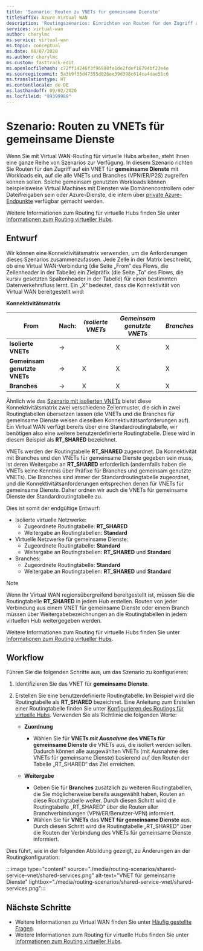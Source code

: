 ```yaml
---
title: 'Szenario: Routen zu VNETs für gemeinsame Dienste'
titleSuffix: Azure Virtual WAN
description: 'Routingszenarios: Einrichten von Routen für den Zugriff auf ein VNET für gemeinsame Dienste mit einer Workload, auf die alle VNETs und Branches zugreifen können.'
services: virtual-wan
author: cherylmc
ms.service: virtual-wan
ms.topic: conceptual
ms.date: 08/07/2020
ms.author: cherylmc
ms.custom: fasttrack-edit
ms.openlocfilehash: c72ff14246f3f96980fe1de2fdef16794bf23e4e
ms.sourcegitcommit: 5a3b9f35d47355d026ee39d398c614ca4dae51c6
ms.translationtype: HT
ms.contentlocale: de-DE
ms.lasthandoff: 09/02/2020
ms.locfileid: "89399989"
---
```

# <a name="scenario-route-to-shared-services-vnets"></a>Szenario: Routen zu VNETs für gemeinsame Dienste

Wenn Sie mit Virtual WAN-Routing für virtuelle Hubs arbeiten, steht Ihnen eine ganze Reihe von Szenarios zur Verfügung. In diesem Szenario richten Sie Routen für den Zugriff auf ein VNET für **gemeinsame Dienste** mit Workloads ein, auf die alle VNETs und Branches (VPN/ER/P2S) zugreifen können sollen. Solche gemeinsam genutzten Workloads können beispielsweise Virtual Machines mit Diensten wie Domänencontrollern oder Dateifreigaben sein oder Azure-Dienste, die intern über [private Azure-Endpunkte](../private-link/private-endpoint-overview.md) verfügbar gemacht werden.

Weitere Informationen zum Routing für virtuelle Hubs finden Sie unter [Informationen zum Routing virtueller Hubs](about-virtual-hub-routing.md).

## <a name="design"></a><a name="design"></a>Entwurf

Wir können eine Konnektivitätsmatrix verwenden, um die Anforderungen dieses Szenarios zusammenzufassen. Jede Zelle in der Matrix beschreibt, ob eine Virtual WAN-Verbindung (die Seite „From“ des Flows, die Zeilenheader in der Tabelle) ein Zielpräfix (die Seite „To“ des Flows, die kursiv gesetzten Spaltenheader in der Tabelle) für einen bestimmten Datenverkehrsfluss lernt. Ein „X“ bedeutet, dass die Konnektivität von Virtual WAN bereitgestellt wird:

**Konnektivitätsmatrix**

| From             | Nach:   |*Isolierte VNETs*|*Gemeinsam genutzte VNETs*|*Branches*|
|---|---|---|---|---|
|**Isolierte VNETs**|&#8594;|                |        X        |       X      |
|**Gemeinsam genutzte VNETs**  |&#8594;|       X        |        X        |       X      |
|**Branches**      |&#8594;|       X        |        X        |       X      |

Ähnlich wie das [Szenario mit isolierten VNETs](scenario-isolate-vnets.md) bietet diese Konnektivitätsmatrix zwei verschiedene Zeilenmuster, die sich in zwei Routingtabellen übersetzen lassen (die VNETs und die Branches für gemeinsame Dienste weisen dieselben Konnektivitätsanforderungen auf). Ein Virtual WAN verfügt bereits über eine Standardroutingtabelle, wir benötigen also eine weitere benutzerdefinierte Routingtabelle. Diese wird in diesem Beispiel als **RT_SHARED** bezeichnet.

VNETs werden der Routingtabelle **RT_SHARED** zugeordnet. Da Konnektivität mit Branches und den VNETs für gemeinsame Dienste gegeben sein muss, ist deren Weitergabe an **RT_SHARED** erforderlich (andernfalls haben die VNETs keine Kenntnis über Präfixe für Branches und gemeinsam genutzte VNETs). Die Branches sind immer der Standardroutingtabelle zugeordnet, und die Konnektivitätsanforderungen entsprechen denen für VNETs für gemeinsame Dienste. Daher ordnen wir auch die VNETs für gemeinsame Dienste der Standardroutingtabelle zu.

Dies ist somit der endgültige Entwurf:

* Isolierte virtuelle Netzwerke:
  * Zugeordnete Routingtabelle: **RT_SHARED**
  * Weitergabe an Routingtabellen: **Standard**
* Virtuelle Netzwerke für gemeinsame Dienste:
  * Zugeordnete Routingtabelle: **Standard**
  * Weitergabe an Routingtabellen: **RT_SHARED** und **Standard**
* Branches:
  * Zugeordnete Routingtabelle: **Standard**
  * Weitergabe an Routingtabellen: **RT_SHARED** und **Standard**

> [!NOTE]
> Wenn Ihr Virtual WAN regionsübergreifend bereitgestellt ist, müssen Sie die Routingtabelle **RT_SHARED** in jedem Hub erstellen. Routen von jeder Verbindung aus einem VNET für gemeinsame Dienste oder einem Branch müssen über Weitergabebezeichnungen an die Routingtabellen in jedem virtuellen Hub weitergegeben werden.

Weitere Informationen zum Routing für virtuelle Hubs finden Sie unter [Informationen zum Routing virtueller Hubs](about-virtual-hub-routing.md).

## <a name="workflow"></a><a name="workflow"></a>Workflow

Führen Sie die folgenden Schritte aus, um das Szenario zu konfigurieren:

1. Identifizieren Sie das VNET für **gemeinsame Dienste**.
2. Erstellen Sie eine benutzerdefinierte Routingtabelle. Im Beispiel wird die Routingtabelle als **RT_SHARED** bezeichnet. Eine Anleitung zum Erstellen einer Routingtabelle finden Sie unter [Konfigurieren des Routings für virtuelle Hubs](how-to-virtual-hub-routing.md). Verwenden Sie als Richtlinie die folgenden Werte:

   * **Zuordnung**
     * Wählen Sie für **VNETs *mit Ausnahme* des VNETs für gemeinsame Dienste** die VNETs aus, die isoliert werden sollen. Dadurch können alle ausgewählten VNETs (mit Ausnahme des VNETs für gemeinsame Dienste) basierend auf den Routen der Tabelle „RT_SHARED“ das Ziel erreichen.

   * **Weitergabe**
      * Geben Sie für **Branches** zusätzlich zu weiteren Routingtabellen, die Sie möglicherweise bereits ausgewählt haben, Routen an diese Routingtabelle weiter. Durch diesen Schritt wird die Routingtabelle „RT_SHARED“ über die Routen aller Branchverbindungen (VPN/ER/Benutzer-VPN) informiert.
      * Wählen Sie für **VNETs** das **VNET für gemeinsame Dienste** aus. Durch diesen Schritt wird die Routingtabelle „RT_SHARED“ über die Routen der Verbindung des VNETs für gemeinsame Dienste informiert.

Dies führt, wie in der folgenden Abbildung gezeigt, zu Änderungen an der Routingkonfiguration:

   :::image type="content" source="./media/routing-scenarios/shared-service-vnet/shared-services.png" alt-text="VNET für gemeinsame Dienste" lightbox="./media/routing-scenarios/shared-service-vnet/shared-services.png":::

## <a name="next-steps"></a>Nächste Schritte

* Weitere Informationen zu Virtual WAN finden Sie unter [Häufig gestellte Fragen](virtual-wan-faq.md).
* Weitere Informationen zum Routing für virtuelle Hubs finden Sie unter [Informationen zum Routing virtueller Hubs](about-virtual-hub-routing.md).
